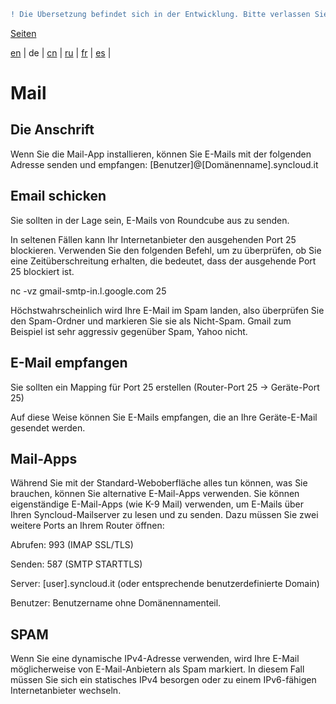 ```diff
! Die Übersetzung befindet sich in der Entwicklung. Bitte verlassen Sie sich auf die englische Originalversion.
```

[Seiten](https://github.com/syncloud/docs/blob/master/de/index.md#seiten)

[en](https://github.com/syncloud/platform/wiki/Mail) | 
de | 
[cn](https://github.com/syncloud/docs/blob/master/cn/content/Mail.md) | 
[ru](https://github.com/syncloud/docs/blob/master/ru/content/Mail.md) | 
[fr](https://github.com/syncloud/docs/blob/master/fr/content/Mail.md) | 
[es](https://github.com/syncloud/docs/blob/master/es/content/Mail.md) | 

# Mail

## Die Anschrift

Wenn Sie die Mail-App installieren, können Sie E-Mails mit der folgenden Adresse senden und empfangen: [Benutzer]@[Domänenname].syncloud.it

## Email schicken

Sie sollten in der Lage sein, E-Mails von Roundcube aus zu senden.

In seltenen Fällen kann Ihr Internetanbieter den ausgehenden Port 25 blockieren. Verwenden Sie den folgenden Befehl, um zu überprüfen, ob Sie eine Zeitüberschreitung erhalten, die bedeutet, dass der ausgehende Port 25 blockiert ist.

nc -vz gmail-smtp-in.l.google.com 25

Höchstwahrscheinlich wird Ihre E-Mail im Spam landen, also überprüfen Sie den Spam-Ordner und markieren Sie sie als Nicht-Spam. Gmail zum Beispiel ist sehr aggressiv gegenüber Spam, Yahoo nicht.

## E-Mail empfangen

Sie sollten ein Mapping für Port 25 erstellen (Router-Port 25 -> Geräte-Port 25)

Auf diese Weise können Sie E-Mails empfangen, die an Ihre Geräte-E-Mail gesendet werden.

## Mail-Apps

Während Sie mit der Standard-Weboberfläche alles tun können, was Sie brauchen, können Sie alternative E-Mail-Apps verwenden. Sie können eigenständige E-Mail-Apps (wie K-9 Mail) verwenden, um E-Mails über Ihren Syncloud-Mailserver zu lesen und zu senden. Dazu müssen Sie zwei weitere Ports an Ihrem Router öffnen:

Abrufen: 993 (IMAP SSL/TLS)

Senden: 587 (SMTP STARTTLS)

Server: [user].syncloud.it (oder entsprechende benutzerdefinierte Domain)

Benutzer: Benutzername ohne Domänennamenteil.

## SPAM

Wenn Sie eine dynamische IPv4-Adresse verwenden, wird Ihre E-Mail möglicherweise von E-Mail-Anbietern als Spam markiert. In diesem Fall müssen Sie sich ein statisches IPv4 besorgen oder zu einem IPv6-fähigen Internetanbieter wechseln.

